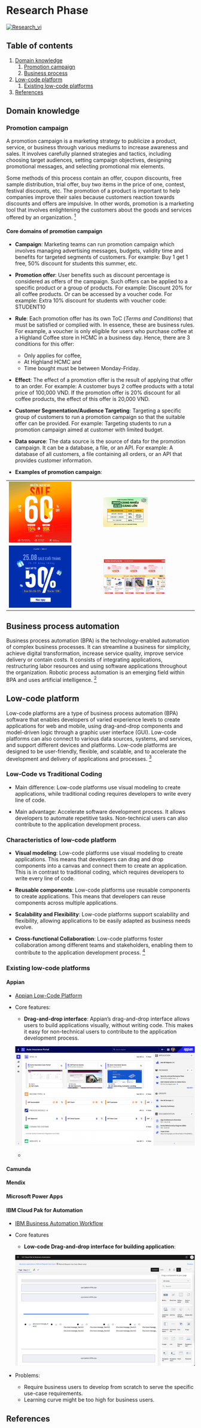 # Research Phase

[![Research_vi](https://github.com/yammadev/flag-icons/blob/master/png/VN.png?raw=true)](./vi/research_vi.md)

## Table of contents
1. [Domain knowledge](#domain-knowledge)
    1. [Promotion campaign](#promotion-campaign)
	2. [Business process](#business-process)
2. [Low-code platform](#low-code-platform)
	1. [Existing low-code platforms](#existing-low-code-platforms)
3. [References](#references)

## Domain knowledge
### Promotion campaign

A promotion campaign is a marketing strategy to publicize a product, service, or business through various mediums to increase awareness and sales. It involves carefully planned strategies and tactics, including choosing target audiences, setting campaign objectives, designing promotional messages, and selecting promotional mix elements.

Some methods of this process contain an offer, coupon discounts, free sample distribution, trial offer, buy two items in the price of one, contest, festival discounts, etc. The promotion of a product is important to help companies improve their sales because customers reaction towards discounts and offers are impulsive. In other words, promotion is a marketing tool that involves enlightening the customers about the goods and services offered by an organization. [<sup>1</sup>](https://byjus.com/commerce/what-is-promotion/)

#### Core domains of promotion campaign

- **Campaign**: Marketing teams can run promotion campaign which involves managing advertising messages, budgets, validity time and benefits for targeted segments of customers. For example: Buy 1 get 1 free, 50% discount for students this summer, etc.

- **Promotion offer**: User benefits such as discount percentage is considered as offers of the campaign. Such offers can be applied to a specific product or a group of products. For example: Discount 20% for all coffee products. Or can be accessed by a voucher code. For example: Extra 10% discount for students with voucher code: STUDENT10

- **Rule**: Each promotion offer has its own ToC (*Terms and Conditions*) that must be satisfied or complied with. In essence, these are business rules. For example, a voucher is only eligible for users who purchase coffee at a Highland Coffee store in HCMC in a business day. Hence, there are 3 conditions for this offer: 
	- Only applies for coffee, 
	- At Highland HCMC and 
	- Time bought must be between Monday-Friday.

- **Effect**: The effect of a promotion offer is the result of applying that offer to an order. For example: A customer buys 2 coffee products with a total price of 100,000 VND. If the promotion offer is 20% discount for all coffee products, the effect of this offer is 20,000 VND.

- **Customer Segmentation/Audience Targeting**: Targeting a specific group of customers to run a promotion campaign so that the suitable offer can be provided. For example: Targeting students to run a promotion campaign aimed at customer with limited budget.

- **Data source**: The data source is the source of data for the promotion campaign. It can be a database, a file, or an API. For example: A database of all customers, a file containing all orders, or an API that provides customer information.

- **Examples of promotion campaign**:

<table>
	<tr>
		<td>
			<img src="./images/pc1.jpg" alt="promotion-campaign-01" width="70%">
		</td>
		<td>
			<img src="./images/pc2.jpg" alt="promotion-campaign-02" width="50%">
		</td>
	</tr>
	<tr>
		<td>
			<img src="./images/pc3.jpg" alt="promotion-campaign-03" width="70%">
		</td>
		<td>
			<img src="./images/pc5.png" alt="promotion-campaign-04" width="70%">
		</td>
	</tr>
</table>

## Business process automation

Business process automation (BPA) is the technology-enabled automation of complex business processes. It can streamline a business for simplicity, achieve digital transformation, increase service quality, improve service delivery or contain costs. It consists of integrating applications, restructuring labor resources and using software applications throughout the organization. Robotic process automation is an emerging field within BPA and uses artificial intelligence. [<sup>2</sup>](https://en.wikipedia.org/wiki/Business_process_automation)


## Low-code platform

Low-code platforms are a type of business process automation (BPA) software that enables developers of varied experience levels to create applications for web and mobile, using drag-and-drop components and model-driven logic through a graphic user interface (GUI). Low-code platforms can also connect to various data sources, systems, and services, and support different devices and platforms. Low-code platforms are designed to be user-friendly, flexible, and scalable, and to accelerate the development and delivery of applications and processes.
[<sup>3</sup>](https://en.wikipedia.org/wiki/Low-code_development_platform)

### Low-Code vs Traditional Coding

- Main difference: Low-code platforms use visual modeling to create applications, while traditional coding requires developers to write every line of code.

- Main advantage: Accelerate software development process. It allows developers to automate repetitive tasks. Non-technical users can also contribute to the application development process.
### Characteristics of low-code platform

- **Visual modeling**: Low-code platforms use visual modeling to create applications. This means that developers can drag and drop components into a canvas and connect them to create an application. This is in contrast to traditional coding, which requires developers to write every line of code.

- **Reusable components**: Low-code platforms use reusable components to create applications. This means that developers can reuse components across multiple applications.

- **Scalability and Flexibility**: Low-code platforms support scalability and flexibility, allowing applications to be easily adapted as business needs evolve.

- **Cross-functional Collaboration**: Low-code platforms foster collaboration among different teams and stakeholders, enabling them to contribute to the application development process. [<sup>4</sup>](https://www.linkedin.com/advice/3/how-do-low-code-platforms-enable-cross-functional)

### Existing low-code platforms <a name="existing-low-code-platforms"></a>

#### Appian

- [Appian Low-Code Platform](https://appian.com/products/platform/low-code.html)

- Core features:
	- **Drag-and-drop interface**: Appian’s drag-and-drop interface allows users to build applications visually, without writing code. This makes it easy for non-technical users to contribute to the application development process.

    ![Appian drag-and-drop interface](./images/low-code-exploreview-100.png)

	-  


#### Camunda


#### Mendix

#### Microsoft Power Apps

#### IBM Cloud Pak for Automation

- [IBM Business Automation Workflow](https://www.ibm.com/products/business-automation-workflow?lnk=flatitem)

- Core features
	- **Low-code Drag-and-drop interface for building application**:

	![IBM drag-and-drop interface](./images/ibm-cloudpak01.png)

- Problems:
	- Require business users to develop from scratch to serve the specific use-case requirements.
	- Learning curve might be too high for business users.



## References